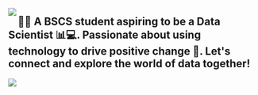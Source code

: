 <a href="https://discord.com/users/814415398665453600"><img align="left" src="https://lanyard-profile-readme.vercel.app/api/814415398665453600?borderRadius=8px&hideDiscrim=true"/></a>
## 👨‍🎓 A BSCS student aspiring to be a Data Scientist 📊💻. Passionate about using technology to drive positive change 🚀. Let's connect and explore the world of data together!

<img src="https://github-readme-stats.vercel.app/api?username=DeogenesMaranan&show_icons=true&theme=onedark"></img>

<!--
**DeogenesMaranan/DeogenesMaranan** is a ✨ _special_ ✨ repository because its `README.md` (this file) appears on your GitHub profile.

Here are some ideas to get you started:

- 🔭 I’m currently working on ...
- 🌱 I’m currently learning ...
- 👯 I’m looking to collaborate on ...
- 🤔 I’m looking for help with ...
- 💬 Ask me about ...
- 📫 How to reach me: ...
- 😄 Pronouns: ...
- ⚡ Fun fact: ...
-->
